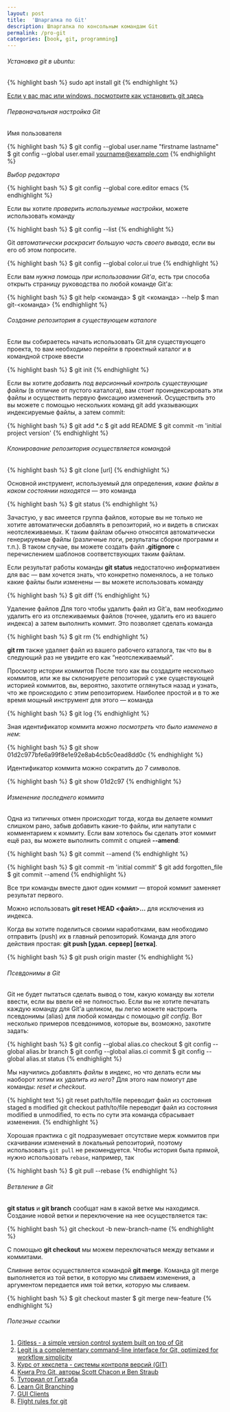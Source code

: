 ```yaml
---
layout: post
title:  'Шпаргалка по Git'
description: Шпаргалка по консольным командам Git
permalink: /pro-git
categories: [book, git, programming]
---
```


###### Установка git в ubuntu:

{% highlight bash %}
sudo apt install git
{% endhighlight %}

[Если у вас mac или windows, посмотрите как установить git здесь](https://git-scm.com/book/ru/v2/%D0%92%D0%B2%D0%B5%D0%B4%D0%B5%D0%BD%D0%B8%D0%B5-%D0%A3%D1%81%D1%82%D0%B0%D0%BD%D0%BE%D0%B2%D0%BA%D0%B0-Git)


###### Первоначальная настройка Git

Имя пользователя

{% highlight bash %}
$ git config --global user.name "firstname lastname"
$ git config --global user.email yourname@example.com
{% endhighlight %}

*Выбор редактора*

{% highlight bash %}
$ git config --global core.editor emacs
{% endhighlight %}

Если вы хотите *проверить используемые настройки*, можете использовать команду

{% highlight bash %}
$ git config --list
{% endhighlight %}

Git *автоматически раскрасит большую часть своего вывода*, если вы его об этом попросите.

{% highlight bash %}
$ git config --global color.ui true
{% endhighlight %}

Если вам *нужна помощь при использовании Git'а*, есть три способа открыть страницу руководства по любой команде Git'а:

{% highlight bash %}
$ git help <команда>
$ git <команда> --help
$ man git-<команда>
{% endhighlight %}

###### Создание репозитория в существующем каталоге
Если вы собираетесь начать использовать Git для существующего проекта, то вам необходимо перейти в проектный каталог и в командной строке ввести

{% highlight bash %}
$ git init
{% endhighlight %}

Если вы хотите *добавить под версионный контроль существующие файлы* (в отличие от пустого каталога), вам стоит проиндексировать эти файлы и осуществить первую фиксацию изменений. Осуществить это вы можете с помощью нескольких команд git add указывающих индексируемые файлы, а затем commit:

{% highlight bash %}
$ git add *.c
$ git add README
$ git commit -m 'initial project version'
{% endhighlight %}


###### Клонирование репозитория осуществляется командой

{% highlight bash %}
$ git clone [url]
{% endhighlight %}

Основной инструмент, используемый для определения, *какие файлы в каком состоянии находятся* — это команда 

{% highlight bash %}
$ git status
{% endhighlight %}


Зачастую, у вас имеется группа файлов, которые вы не только не хотите автоматически добавлять в репозиторий, но и видеть в списках неотслеживаемых. К таким файлам обычно относятся автоматически генерируемые файлы (различные логи, результаты сборки программ и т.п.). В таком случае, вы можете создать файл **.gitignore** с перечислением шаблонов соответствующих таким файлам.


Если результат работы команды **git status** недостаточно информативен для вас — вам хочется знать, что конкретно поменялось, а не только какие файлы были изменены — вы можете использовать команду 

{% highlight bash %}
$ git diff
{% endhighlight %}

Удаление файлов
Для того чтобы удалить файл из Git'а, вам необходимо удалить его из отслеживаемых файлов (точнее, удалить его из вашего индекса) а затем выполнить коммит. Это позволяет сделать команда

{% highlight bash %}
$ git rm
{% endhighlight %}

**git rm** также удаляет файл из вашего рабочего каталога, так что вы в следующий раз не увидите его как “неотслеживаемый”.


Просмотр истории коммитов
После того как вы создадите несколько коммитов, или же вы склонируете репозиторий с уже существующей историей коммитов, вы, вероятно, захотите оглянуться назад и узнать, что же происходило с этим репозиторием. Наиболее простой и в то же время мощный инструмент для этого — команда

{% highlight bash %}
$ git log
{% endhighlight %}

Зная идентификатор коммита *можно посмотреть что было изменено в нем*:

{% highlight bash %}
$ git show 01d2c977bfe6a99f8e1e92e8ab4cb5c0ead8dd0c
{% endhighlight %}

Идентификатор коммита можно сократить до 7 символов.

{% highlight bash %}
$ git show 01d2c97
{% endhighlight %}

###### Изменение последнего коммита
Одна из типичных отмен происходит тогда, когда вы делаете коммит слишком рано, забыв добавить какие-то файлы, или напутали с комментарием к коммиту. Если вам хотелось бы сделать этот коммит ещё раз, вы можете выполнить commit с опцией **--amend**:

{% highlight bash %}
$ git commit --amend
{% endhighlight %}

{% highlight bash %}
$ git commit -m 'initial commit'
$ git add forgotten_file
$ git commit --amend
{% endhighlight %}

Все три команды вместе дают один коммит — второй коммит заменяет результат первого.

Можно использовать **git reset HEAD <файл>...** для исключения из индекса.

Когда вы хотите поделиться своими наработками, вам необходимо отправить (push) их в главный репозиторий. Команда для этого действия простая: **git push [удал. сервер] [ветка]**.

{% highlight bash %}
$ git push origin master
{% endhighlight %}

###### Псевдонимы в Git
Git не будет пытаться сделать вывод о том, какую команду вы хотели ввести, если вы ввели её не полностью. Если вы не хотите печатать каждую команду для Git'а целиком, вы легко можете настроить псевдонимы (alias) для любой команды с помощью *git config*. Вот несколько примеров псевдонимов, которые вы, возможно, захотите задать:

{% highlight bash %}
$ git config --global alias.co checkout
$ git config --global alias.br branch
$ git config --global alias.ci commit
$ git config --global alias.st status
{% endhighlight %}

Мы научились добавлять *файлы* в индекс, но что делать если мы наоборот хотим их *удалить из него*? Для этого нам помогут две команды: *reset и checkout*.

{% highlight text %}
git reset path/to/file переводит файл из состояния staged в modified
git checkout path/to/file переводит файл из состояния modified в unmodified, то есть по сути эта команда сбрасывает изменения.
{% endhighlight %}

Хорошая практика с git подразумевает отсутствие мерж коммитов при скачивании изменений в локальный репозиторий, поэтому использовать `git pull` не рекомендуется. Чтобы история была прямой, нужно использовать `rebase`, например, так 

{% highlight bash %}
$ git pull --rebase
{% endhighlight %}

###### Ветвление в Git

**git status** и **git branch** сообщат нам в какой ветке мы находимся.
Создание новой ветки и переключение на нее осуществляется так:

{% highlight bash %}
git checkout -b new-branch-name
{% endhighlight %}

С помощью **git checkout** мы можем переключаться между ветками и коммитами.

Слияние веток осуществляется командой **git merge**. Команда git merge выполняется из той ветки, в которую мы сливаем изменения, а аргументом передается имя той ветки, которую мы сливаем.

{% highlight bash %}
$ git checkout master
$ git merge new-feature
{% endhighlight %}

###### Полезные ссылки
1. [Gitless - a simple version control system built on top of Git](http://gitless.com/)
2. [Legit is a complementary command-line interface for Git, optimized for workflow simplicity](http://www.git-legit.org/)
3. [Курс от хекслета - системы контроля версий (GIT)](https://ru.hexlet.io/courses/intro_to_git?ref=147142)
4. [Книга Pro Git, авторы Scott Chacon и Ben Straub](https://git-scm.com/book/ru/v2)
5. [Туториал от Гитхаба](https://try.github.io/levels/1/challenges/1)
6. [Learn Git Branching](https://learngitbranching.js.org/)
7. [GUI Clients](https://git-scm.com/downloads/guis)
8. [Flight rules for git](https://github.com/k88hudson/git-flight-rules)